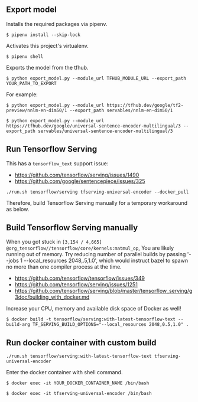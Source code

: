 
## Export model

Installs the required packages via pipenv.
```
$ pipenv install --skip-lock
```
Activates this project's virtualenv.
```
$ pipenv shell
```

Exports the model from the tfhub.
```
$ python export_model.py --module_url TFHUB_MODULE_URL --export_path YOUR_PATH_TO_EXPORT
```
For example:
```
$ python export_model.py --module_url https://tfhub.dev/google/tf2-preview/nnlm-en-dim50/1 --export_path servables/nnlm-en-dim50/1
```
```
$ python export_model.py --module_url https://tfhub.dev/google/universal-sentence-encoder-multilingual/3 --export_path servables/universal-sentence-encoder-multilingual/3
```

## Run Tensorflow Serving
This has a `tensorflow_text` support issue:
* https://github.com/tensorflow/serving/issues/1490
* https://github.com/google/sentencepiece/issues/325
```
./run.sh tensorflow/serving tfserving-universal-encoder --docker_pull
```
Therefore, build Tensorflow Serving manually for a temporary workaround as below.

## Build Tensorflow Serving manually
When you got stuck in `[3,154 / 4,665] @org_tensorflow//tensorflow/core/kernels:matmul_op`,
You are likely running out of memory.
Try reducing number of parallel builds by passing '--jobs 1 --local_resources 2048,.5,1.0',
which would instruct bazel to spawn no more than one compiler process at the time.

- https://github.com/tensorflow/tensorflow/issues/349
- https://github.com/tensorflow/serving/issues/1251
- https://github.com/tensorflow/serving/blob/master/tensorflow_serving/g3doc/building_with_docker.md

Increase your CPU, memory and available disk space of Docker as well!
```
$ docker build -t tensorflow/serving:with-latest-tensorflow-text --build-arg TF_SERVING_BUILD_OPTIONS="--local_resources 2048,0.5,1.0" .
```

## Run docker container with custom build
```
./run.sh tensorflow/serving:with-latest-tensorflow-text tfserving-universal-encoder
```

Enter the docker container with shell command.
```
$ docker exec -it YOUR_DOCKER_CONTAINER_NAME /bin/bash
```

```
$ docker exec -it tfserving-universal-encoder /bin/bash
```

